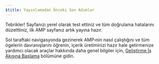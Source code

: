 ```yaml
---
$title: Yayınlamadan Önceki Son Adımlar
---
```


Tebrikler! Sayfanızı yerel olarak test ettiniz ve tüm doğrulama hatalarını düzelttiniz, ilk AMP sayfanız artık yayına hazır.

Sol taraftaki navigasyonda gezinerek AMP›nin nasıl çalıştığını ve tüm ögelerin davranışlarını öğrenin, içerik üretiminizi hazır hale getirmenize yardımcı olacak araçlar hakkında daha genel bilgiler için, [Geliştirme İş Akışına Başlama](https://developers.google.com/web/tools/setup/) bölümüne gidin.

